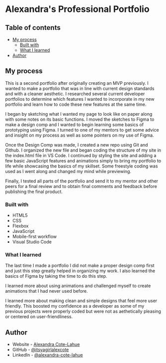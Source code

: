 # Alexandra's Professional Portfolio

## Table of contents

- [My process](#my-process)
  - [Built with](#built-with)
  - [What I learned](#what-i-learned)
- [Author](#author)

## My process

This is a second portfolio after originally creating an MVP previously. I wanted to make a portfolio that was in line with current design standards and with a cleaner aesthetic. I researched several current developer portfolios to determine which features I wanted to incorporate in my new portfolio and learn how to code these new features at the same time. 

I began by sketching what I wanted my page to look like on paper along with some notes on its basic functions. I moved the sketches to Figma to make a design comp and I wanted to begin learning some basics of prototyping using Figma. I turned to one of my mentors to get some advice and insight on my process as well as some pointers on my use of Figma.

Once the Design Comp was made, I created a new repo using Git and Github. I organized the new file and began coding the structure of my site in the index.html file in VS Code. I continued by styling the site and adding a few basic JavaScript features and animations simply to bring my portfolio to life while showcasing the basics of my skillset. Some freestyle coding was used as I went along and changed my mind while previewing. 

Finally, I tested all parts of the portfolio and send it to my mentor and other peers for a final review and to obtain final comments and feedback before publishing the final product. 

### Built with

- HTML5
- CSS 
- Flexbox
- JavaScript
- Mobile-first workflow
- Visual Studio Code

### What I learned

The last time I made a portfolio I did not make a proper design comp first and just this step greatly helped in organizing my work. I also learned the basics of Figma by taking the time to do this step. 

I learned more about using animations and challenged myself to create animations that I had never used before. 

I learned more about making clean and simple designs that feel more user friendly. This boosted my confidence as a developer as some of my previous projects were properly coded but were not as aethetically pleasing or centered on user-friendliness.

## Author

- Website - [Alexandra Cote-Lahue](...)
- GitHub - [@itsyagirlalexcote](https://github.com/itsyagirlalexcote)
- LinkedIn - [@alexandra-cote-lahue](https://www.linkedin.com/in/alexandra-cote-lahue/)

